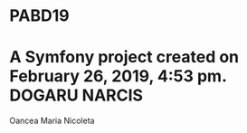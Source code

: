 PABD19
======

A Symfony project created on February 26, 2019, 4:53 pm.
DOGARU NARCIS
=======
Oancea Maria Nicoleta
